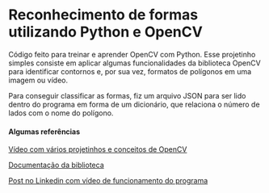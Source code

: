 # Reconhecimento de formas utilizando Python e OpenCV

Código feito para treinar e aprender OpenCV com Python.
Esse projetinho simples consiste em aplicar algumas funcionalidades da biblioteca OpenCV para identificar contornos e, por sua vez, formatos de polígonos em uma imagem ou vídeo.

Para conseguir classificar as formas, fiz um arquivo JSON para ser lido dentro do programa em forma de um dicionário, que relaciona o número de lados com o nome do polígono. 

#### Algumas referências

[Vídeo com vários projetinhos e conceitos de OpenCV](https://www.youtube.com/watch?v=WQeoO7MI0Bs&t=10049s)

[Documentação da biblioteca](https://docs.opencv.org/master/d6/d00/tutorial_py_root.html)

[Post no Linkedin com vídeo de funcionamento do programa](https://www.linkedin.com/posts/maria-eduarda-de-azevedo-silva-a9a134191_e-o-aprendizado-da-semana-foi-com-opencv-activity-6704759330719240192-VpWz)
